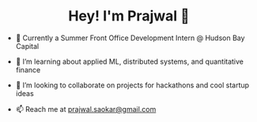 <h1 align="center">Hey! I'm Prajwal 👋</h1>

- 🔭 Currently a Summer Front Office Development Intern @ Hudson Bay Capital

- 🌱 I’m learning about applied ML, distributed systems, and quantitative finance

- 👯 I’m looking to collaborate on projects for hackathons and cool startup ideas

- 📫 Reach me at prajwal.saokar@gmail.com

<p align="left">
</p>


